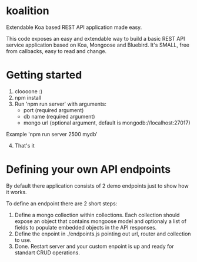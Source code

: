 # koalition

Extendable Koa based REST API application made easy. 

This code exposes an easy and extendable way to build a basic REST API service application based on Koa, Mongoose and Bluebird. It's SMALL, free from callbacks, easy to read and change.

# Getting started

1. cloooone :) 
2. npm install
3. Run 'npm run server' with arguments:
   - port (required argument) 
   - db name (required argument) 
   - mongo url (optional argument, default is mongodb://localhost:27017)
   
  Example 'npm run server 2500 mydb'

4. That's it

# Defining your own API endpoints

By default there application consists of 2 demo endpoints just to show how it works.

To define an endpoint there are 2 short steps:

1. Define a mongo collection within collections. Each collection should expose an object that contains mongoose model and optionaly a list of fields to populate embedded objects in the API responses.
2. Define the enpoint in ./endpoints.js pointing out url, router and collection to use.
3. Done. Restart server and your custom enpoint is up and ready for standart CRUD operations.

